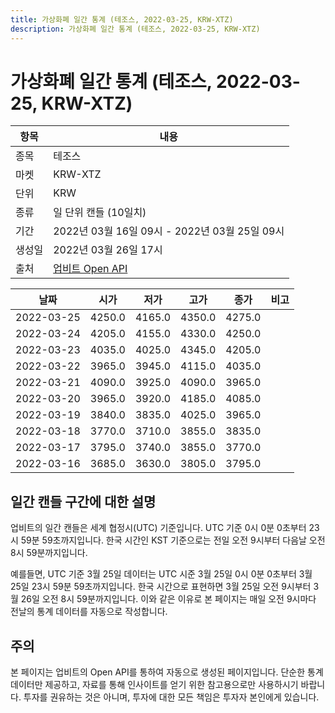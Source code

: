 ```yaml
---
title: 가상화폐 일간 통계 (테조스, 2022-03-25, KRW-XTZ)
description: 가상화폐 일간 통계 (테조스, 2022-03-25, KRW-XTZ)
---
```



가상화폐 일간 통계 (테조스, 2022-03-25, KRW-XTZ)
===

|항목|내용|
|--|--|
|종목|테조스|
|마켓|KRW-XTZ|
|단위|KRW|
|종류|일 단위 캔들 (10일치)|
|기간|2022년 03월 16일 09시 - 2022년 03월 25일 09시|
|생성일|2022년 03월 26일 17시|
|출처|[업비트 Open API](https://docs.upbit.com)|


|날짜|시가|저가|고가|종가|비고|
|--|--|--|--|--|--|
|2022-03-25|4250.0|4165.0|4350.0|4275.0|    |
|2022-03-24|4205.0|4155.0|4330.0|4250.0|    |
|2022-03-23|4035.0|4025.0|4345.0|4205.0|    |
|2022-03-22|3965.0|3945.0|4115.0|4035.0|    |
|2022-03-21|4090.0|3925.0|4090.0|3965.0|    |
|2022-03-20|3965.0|3920.0|4185.0|4085.0|    |
|2022-03-19|3840.0|3835.0|4025.0|3965.0|    |
|2022-03-18|3770.0|3710.0|3855.0|3835.0|    |
|2022-03-17|3795.0|3740.0|3855.0|3770.0|    |
|2022-03-16|3685.0|3630.0|3805.0|3795.0|    |


일간 캔들 구간에 대한 설명
---


업비트의 일간 캔들은 세계 협정시(UTC) 기준입니다. 
UTC 기준 0시 0분 0초부터 23시 59분 59초까지입니다. 
한국 시간인 KST 기준으로는 전일 오전 9시부터 다음날 오전 8시 59분까지입니다. 


예를들면, UTC 기준 3월 25일 데이터는 UTC 시준 3월 25일 0시 0분 0초부터 3월 25일 23시 59분 59초까지입니다. 
한국 시간으로 표현하면 3월 25일 오전 9시부터 3월 26일 오전 8시 59분까지입니다. 
이와 같은 이유로 본 페이지는 매일 오전 9시마다 전날의 통계 데이터를 자동으로 작성합니다. 


주의
---


본 페이지는 업비트의 Open API를 통하여 자동으로 생성된 페이지입니다. 
단순한 통계 데이터만 제공하고, 자료를 통해 인사이트를 얻기 위한 참고용으로만 사용하시기 바랍니다. 
투자를 권유하는 것은 아니며, 투자에 대한 모든 책임은 투자자 본인에게 있습니다. 

